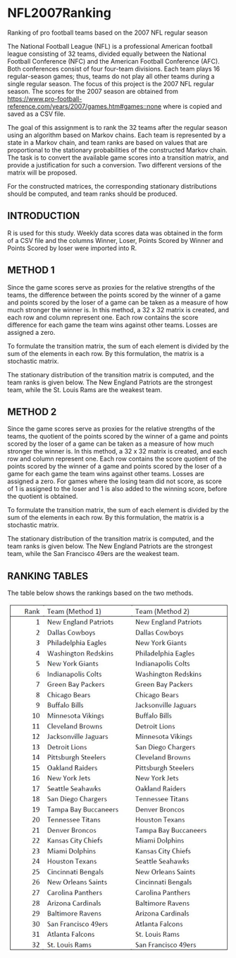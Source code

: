 # NFL2007Ranking
Ranking of pro football teams based on the 2007 NFL regular season

The National Football League (NFL) is a professional American football league consisting of 32 teams, divided equally between the National Football Conference (NFC) and the American Football Conference (AFC). Both conferences consist of four four-team divisions. Each team plays 16 regular-season games; thus, teams do not play all other teams during a single regular season. The focus of this project is the 2007 NFL regular season. The scores for the 2007 season are obtained from https://www.pro-football-reference.com/years/2007/games.htm#games::none where is copied and saved as a CSV file.

The goal of this assignment is to rank the 32 teams after the regular season using an algorithm based on Markov chains. Each team is represented by a state in a Markov chain, and team ranks are based on values that are proportional to the stationary probabilities of the constructed Markov chain. The task is to convert the available game scores into a transition matrix, and provide a justification for such a conversion. Two different versions of the matrix will be proposed.

For the constructed matrices, the corresponding stationary distributions should be computed, and team ranks should be produced.

## INTRODUCTION
R is used for this study. Weekly data scores data was obtained in the form of a CSV file and the columns Winner, Loser, Points Scored by Winner and Points Scored by loser were imported into R.

## METHOD 1
Since the game scores serve as proxies for the relative strengths of the teams, the difference between the points scored by the winner of a game and points scored by the loser of a game can be taken as a measure of how much stronger the winner is. In this method, a 32 x 32 matrix is created, and each row and column represent one. Each row contains the score difference for each game the team wins against other teams. Losses are assigned a zero. 

To formulate the transition matrix, the sum of each element is divided by the sum of the elements in each row. By this formulation, the matrix is a stochastic matrix.

The stationary distribution of the transition matrix is computed, and the team ranks is given below. The New England Patriots are the strongest team, while the St. Louis Rams are the weakest team.

## METHOD 2
Since the game scores serve as proxies for the relative strengths of the teams, the quotient of the points scored by the winner of a game and points scored by the loser of a game can be taken as a measure of how much stronger the winner is. In this method, a 32 x 32 matrix is created, and each row and column represent one. Each row contains the score quotient of the points scored by the winner of a game and points scored by the loser of a game for each game the team wins against other teams. Losses are assigned a zero. For games where the losing team did not score, as score of 1 is assigned to the loser and 1 is also added to the winning score, before the quotient is obtained.

To formulate the transition matrix, the sum of each element is divided by the sum of the elements in each row. By this formulation, the matrix is a stochastic matrix.

The stationary distribution of the transition matrix is computed, and the team ranks is given below. The New England Patriots are the strongest team, while the San Francisco 49ers are the weakest team.

## RANKING TABLES
The table below shows the rankings based on the two methods.

![Rankings Table](https://github.com/wenodey2/NFL2007Ranking/blob/master/RankingTable.JPG)
